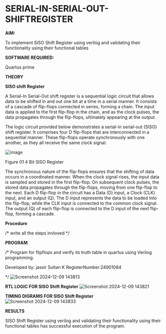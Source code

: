 # SERIAL-IN-SERIAL-OUT-SHIFTREGISTER

**AIM:**

To implement  SISO Shift Register using verilog and validating their functionality using their functional tables

**SOFTWARE REQUIRED:**

Quartus prime

**THEORY**

**SISO shift Register**

A Serial-In Serial-Out shift register is a sequential logic circuit that allows data to be shifted in and out one bit at a time in a serial manner. It consists of a cascade of flip-flops connected in series, forming a chain. The input data is applied to the first flip-flop in the chain, and as the clock pulses, the data propagates through the flip-flops, ultimately appearing at the output.

The logic circuit provided below demonstrates a serial-in serial-out (SISO) shift register. It comprises four D flip-flops that are interconnected in a sequential manner. These flip-flops operate synchronously with one another, as they all receive the same clock signal.

![image](https://github.com/naavaneetha/SERIAL-IN-SERIAL-OUT-SHIFTREGISTER/assets/154305477/e81c4072-37f9-46c6-8145-566764b74c3a)

Figure 01 4 Bit SISO Register

The synchronous nature of the flip-flops ensures that the shifting of data occurs in a coordinated manner. When the clock signal rises, the input data is sampled and stored in the first flip-flop. On subsequent clock pulses, the stored data propagates through the flip-flops, moving from one flip-flop to the next.
Each D flip-flop in the circuit has a Data (D) input, a Clock (CLK) input, and an output (Q). The D input represents the data to be loaded into the flip-flop, while the CLK input is connected to the common clock signal. The output (Q) of each flip-flop is connected to the D input of the next flip-flop, forming a cascade.

**Procedure**

/* write all the steps invloved */

**PROGRAM**

/* Program for flipflops and verify its truth table in quartus using Verilog programming.

Developed by: jassir Sultan K  RegisterNumber:24901084

*/
![Screenshot 2024-12-09 143813](https://github.com/user-attachments/assets/81601a92-fe86-49b3-b809-0beb5bb6ef7b)


**RTL LOGIC FOR SISO Shift Register**
![Screenshot 2024-12-09 143821](https://github.com/user-attachments/assets/e118159f-7e70-45fb-a2c0-8c91192b9422)


**TIMING DIGRAMS FOR SISO Shift Register**
![Screenshot 2024-12-09 143833](https://github.com/user-attachments/assets/b2b85231-90a0-4055-a047-2bcfbb7f90db)

**RESULTS**

SISO Shift Register using verilog and validating their functionality using their functional tables has successful execution of the program.
